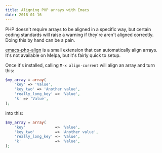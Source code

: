 ```yaml
---
title: Aligning PHP arrays with Emacs
date: 2018-01-16
---
```


PHP doesn't require arrays to be aligned in a specific way, but certain coding
standards will raise a warning if they're aren't aligned correctly. Doing this
by hand can be a pain.

[emacs-php-align](https://github.com/tetsujin/emacs-php-align) is a small
extension that can automatically align arrays. It's not available on Melpa, but
it's fairly quick to setup.

Once it's installed, calling `M-x align-current` will align an array and turn this:

```php
$my_array = array(
    'key' => 'Value',
    'key_two' => 'Another value',
    'really_long_key' => 'Value',
    'k' => 'Value',
);
```

into this:

```php
$my_array = array(
    'key'             => 'Value',
    'key_two'         => 'Another value',
    'really_long_key' => 'Value',
    'k'               => 'Value',
);
```
